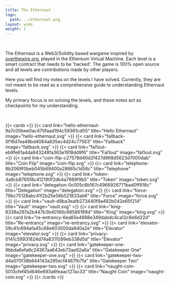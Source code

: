 ```yaml
---
title: The Ethernaut
logo:
  path: ../ethernaut.png
layout: wide
weight: 1
---
```


</br>

The Ethernaut is a Web3/Solidity based wargame inspired by [overthewire.org](https://overthewire.org), played in the Ethereum Virtual Machine.
Each level is a smart contract that needs to be 'hacked'.
The game is 100% open source and all levels are contributions made by other players.

Here you will find my notes on the levels I have solved. Currently, they are not meant to be read as a comprehensive guide to understanding Ethernaut levels.

My primary focus is on solving the levels, and these notes act as checkpoints for my understanding.

</br>

{{< cards >}}
{{< card link="hello-ethernaut-9a7c00bee0ac470faad194c59361cd05" title="Hello Ethernaut" image="hello-ethernaut.svg" >}}
{{< card link="fallback-0f16d7ea49bd4084a635ec4d24c77563" title="Fallback" image="fallback.svg" >}}
{{< card link="fal1out-eb9fe61a4da943248fa363e1918dd9f6" title="Fal1out" image="fal1out.svg" >}}
{{< card link="coin-flip-c27578d40d2f427d968d5623d7000dab" title="Coin Flip" image="coin-flip.svg" >}}
{{< card link="telephone-8b2069f0beb045b69400a28665c1d56c" title="Telephone" image="telephone.svg" >}}
{{< card link="token-4a8cb8765f8c412190f2db4a7989f9b5" title="Token" image="token.svg" >}}
{{< card link="delegation-0c005c8b167c4966926771bad0ff918c" title="Delegation" image="delegation.svg" >}}
{{< card link="force-79bc75128abc41f2b25e56b521833ab6" title="Force" image="force.svg" >}}
{{< card link="vault-d8ba3eafb273440f9a492b042e65f214" title="Vault" image="vault.svg" >}}
{{< card link="king-8338a297a2b447b3b40166c68586199d" title="King" image="king.svg" >}}
{{< card link="re-entrancy-6ea65e4888e349dabdc4ca12c8e6d22d" title="Re-entrancy" image="re-entrancy.svg" >}}
{{< card link="elevator-59c41c694afa45c68e603000da840a2e" title="Elevator" image="elevator.svg" >}}
{{< card link="privacy-0141c59931824d74a8311099eb338d5d" title="Elevator" image="privacy.svg" >}}
{{< card link="gatekeeper-one-9bbda6efa6c24367aa643eb73ae92a6a" title="Gatekeeper One" image="gatekeeper-one.svg" >}}
{{< card link="gatekeeper-two-d4a070f38b644143a295ecf4467fb7fa" title="Gatekeeper Two" image="gatekeeper-two.svg" >}}
{{< card link="naught-coin-5013cfef45d646e693a6feaac127ac33" title="Naught Coin" image="naught-coin.svg" >}}
{{< /cards >}}

